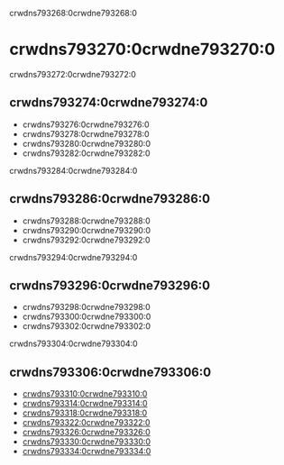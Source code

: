crwdns793268:0crwdne793268:0
# crwdns793270:0crwdne793270:0

crwdns793272:0crwdne793272:0
## crwdns793274:0crwdne793274:0

- crwdns793276:0crwdne793276:0
- crwdns793278:0crwdne793278:0
- crwdns793280:0crwdne793280:0
- crwdns793282:0crwdne793282:0

crwdns793284:0crwdne793284:0
## crwdns793286:0crwdne793286:0

- crwdns793288:0crwdne793288:0
- crwdns793290:0crwdne793290:0
- crwdns793292:0crwdne793292:0

crwdns793294:0crwdne793294:0
## crwdns793296:0crwdne793296:0

- crwdns793298:0crwdne793298:0
- crwdns793300:0crwdne793300:0
- crwdns793302:0crwdne793302:0

crwdns793304:0crwdne793304:0
## crwdns793306:0crwdne793306:0

- [crwdns793310:0crwdne793310:0](crwdns793308:0crwdne793308:0)
- [crwdns793314:0crwdne793314:0](crwdns793312:0crwdne793312:0)
- [crwdns793318:0crwdne793318:0](crwdns793316:0crwdne793316:0)
- [crwdns793322:0crwdne793322:0](crwdns793320:0crwdne793320:0)
- [crwdns793326:0crwdne793326:0](crwdns793324:0crwdne793324:0)
- [crwdns793330:0crwdne793330:0](crwdns793328:0crwdne793328:0)
- [crwdns793334:0crwdne793334:0](crwdns793332:0crwdne793332:0)
